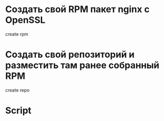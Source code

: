 # Создать свой RPM пакет nginx c OpenSSL
create rpm

# Создать свой репозиторий и разместить там ранее собранный RPM
create repo

# Script 